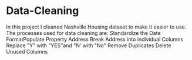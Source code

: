 # Data-Cleaning
In this project I cleaned Nashville Housing dataset to make it easier to use.
The processes used for data cleaning are:
Standardize the Date FormatPopulate Property Address
Break Address into individual Columns
Replace "Y" with "YES"and "N' with "No"
Remove Duplicates
Delete Unused Columns
